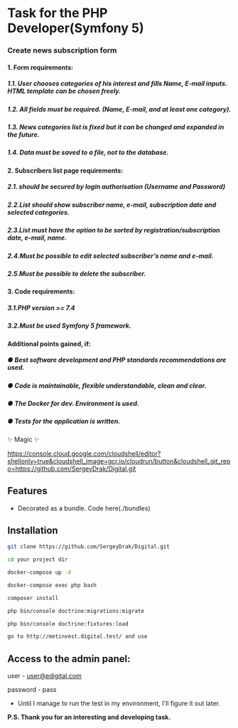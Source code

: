 # Task for the PHP Developer(Symfony 5)
### Create news subscription form

#### 1. Form requirements:
##### 1.1. User chooses categories of his interest and fills Name, E-mail inputs. HTML template can be chosen freely.
##### 1.2. All fields must be required. (Name, E-mail, and at least one category).
##### 1.3. News categories list is fixed but it can be changed and expanded in the future.
##### 1.4. Data must be saved to a file, not to the database.
#### 2. Subscribers list page requirements:
##### 2.1. should be secured by login authorisation (Username and Password)
##### 2.2.List should show subscriber name, e-mail, subscription date and selected categories.
##### 2.3.List must have the option to be sorted by registration/subscription date, e-mail, name.
##### 2.4.Must be possible to edit selected subscriber’s name and e-mail.
##### 2.5.Must be possible to delete the subscriber.

#### 3. Code requirements:
##### 3.1.PHP version >= 7.4
##### 3.2.Must be used Symfony 5 framework.

#### Additional points gained, if:
##### ● Best software development and PHP standards recommendations are used.
##### ● Code is maintainable, flexible understandable, clean and clear.
##### ● The Docker for dev. Environment is used.
##### ● Tests for the application is written.

✨ Magic ✨

https://console.cloud.google.com/cloudshell/editor?shellonly=true&cloudshell_image=gcr.io/cloudrun/button&cloudshell_git_repo=https://github.com/SergeyDrak/Digital.git

## Features

- Decorated as a bundle. Code here(./bundles)

## Installation

```sh
git clone https://github.com/SergeyDrak/Digital.git

cd your project dir

docker-compose up -d

docker-compose exec php bash

composer install

php bin/console doctrine:migrations:migrate

php bin/console doctrine:fixtures:load

go to http://metinvest.digital.test/ and use

```


## Access to the admin panel:
user - user@edigital.com

password - pass

- Until I manage to run the test in my environment, I'll figure it out later.

**P.S. Thank you for an interesting and developing task.**
